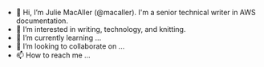 - 👋 Hi, I’m Julie MacAller (@macaller). I'm a senior technical writer in AWS documentation.
- 👀 I’m interested in writing, technology, and knitting.
- 🌱 I’m currently learning ...
- 💞️ I’m looking to collaborate on ...
- 📫 How to reach me ...

<!---
macaller/macaller is a ✨ special ✨ repository because its `README.md` (this file) appears on your GitHub profile.
You can click the Preview link to take a look at your changes.
--->
